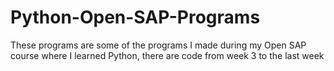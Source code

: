 # Python-Open-SAP-Programs
These programs are some of the programs I made during my Open SAP course where I learned Python, there are code from week 3 to the last week
